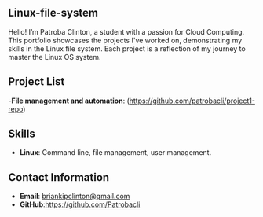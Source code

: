 ## Linux-file-system
Hello! I’m Patroba Clinton, a student with a passion for Cloud Computing. This portfolio showcases the projects I've worked on, demonstrating my skills in the Linux file system. Each project is a reflection of my journey to master the Linux OS system.

## Project List
-**File management and automation**: (https://github.com/patrobacli/project1-repo)

## Skills
- **Linux**: Command line, file management, user management.

## Contact Information
- **Email**: briankipclinton@gmail.com
- **GitHub**:https://github.com/Patrobacli
